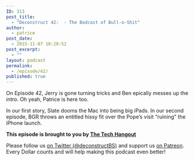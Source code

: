 ```yaml
---
ID: 313
post_title:
  - "Deconstruct 42:  - The Bodcast of Bull-o-Shit"
author:
  - patrice
post_date:
  - 2015-11-07 10:20:52
post_excerpt:
  - ""
layout: podcast
permalink:
  - /episode/42/
published: true
---
```

<p>On Episode 42, Jerry is gone turning tricks and Ben epically messes up the intro.  Oh yeah, Patrice is here too.</p>
<p>In our first story, Slate dooms the Mac into being big iPads.  In our second episode, BGR throws an entitled hissy fit over the Pope’s visit “ruining" the iPhone launch.</p>
<p><strong>This episode is brought to you by <a href="http://thetechhangout.com">The Tech Hangout</a></strong>
</p>
<p>
Please follow us <a href="http://twitter.com/deconstructBS">on Twitter (@deconstructBS)</a> and support us <a href="http://patreon.com/deconstruct">on Patreon</a>. Every Dollar counts and will help making this podcast even better!
</p>